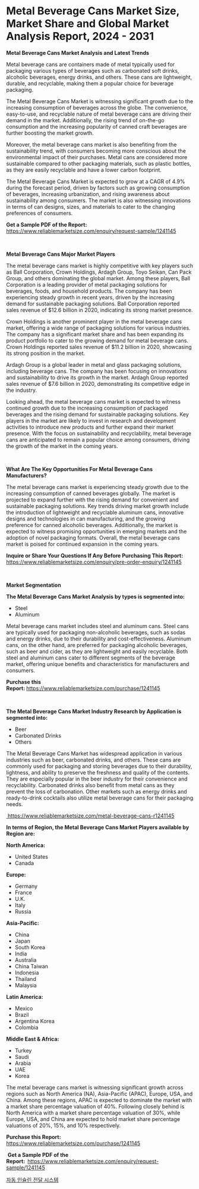 <p><h1>Metal Beverage Cans Market Size, Market Share and Global Market Analysis Report, 2024 - 2031</h1></p><p><strong>Metal Beverage Cans Market Analysis and Latest Trends</strong></p>
<p><p>Metal beverage cans are containers made of metal typically used for packaging various types of beverages such as carbonated soft drinks, alcoholic beverages, energy drinks, and others. These cans are lightweight, durable, and recyclable, making them a popular choice for beverage packaging.</p><p>The Metal Beverage Cans Market is witnessing significant growth due to the increasing consumption of beverages across the globe. The convenience, easy-to-use, and recyclable nature of metal beverage cans are driving their demand in the market. Additionally, the rising trend of on-the-go consumption and the increasing popularity of canned craft beverages are further boosting the market growth.</p><p>Moreover, the metal beverage cans market is also benefiting from the sustainability trend, with consumers becoming more conscious about the environmental impact of their purchases. Metal cans are considered more sustainable compared to other packaging materials, such as plastic bottles, as they are easily recyclable and have a lower carbon footprint.</p><p>The Metal Beverage Cans Market is expected to grow at a CAGR of 4.9% during the forecast period, driven by factors such as growing consumption of beverages, increasing urbanization, and rising awareness about sustainability among consumers. The market is also witnessing innovations in terms of can designs, sizes, and materials to cater to the changing preferences of consumers.</p></p>
<p><strong>Get a Sample PDF of the Report:&nbsp;</strong> <a href="https://www.reliablemarketsize.com/enquiry/request-sample/1241145">https://www.reliablemarketsize.com/enquiry/request-sample/1241145</a></p>
<p>&nbsp;</p>
<p><strong>Metal Beverage Cans Major Market Players</strong></p>
<p><p>The metal beverage cans market is highly competitive with key players such as Ball Corporation, Crown Holdings, Ardagh Group, Toyo Seikan, Can Pack Group, and others dominating the global market. Among these players, Ball Corporation is a leading provider of metal packaging solutions for beverages, foods, and household products. The company has been experiencing steady growth in recent years, driven by the increasing demand for sustainable packaging solutions. Ball Corporation reported sales revenue of $12.6 billion in 2020, indicating its strong market presence.</p><p>Crown Holdings is another prominent player in the metal beverage cans market, offering a wide range of packaging solutions for various industries. The company has a significant market share and has been expanding its product portfolio to cater to the growing demand for metal beverage cans. Crown Holdings reported sales revenue of $11.2 billion in 2020, showcasing its strong position in the market.</p><p>Ardagh Group is a global leader in metal and glass packaging solutions, including beverage cans. The company has been focusing on innovations and sustainability to drive its growth in the market. Ardagh Group reported sales revenue of $7.6 billion in 2020, demonstrating its competitive edge in the industry.</p><p>Looking ahead, the metal beverage cans market is expected to witness continued growth due to the increasing consumption of packaged beverages and the rising demand for sustainable packaging solutions. Key players in the market are likely to invest in research and development activities to introduce new products and further expand their market presence. With the focus on sustainability and recyclability, metal beverage cans are anticipated to remain a popular choice among consumers, driving the growth of the market in the coming years.</p></p>
<p>&nbsp;</p>
<p><strong>What Are The Key Opportunities For Metal Beverage Cans Manufacturers?</strong></p>
<p><p>The metal beverage cans market is experiencing steady growth due to the increasing consumption of canned beverages globally. The market is projected to expand further with the rising demand for convenient and sustainable packaging solutions. Key trends driving market growth include the introduction of lightweight and recyclable aluminum cans, innovative designs and technologies in can manufacturing, and the growing preference for canned alcoholic beverages. Additionally, the market is expected to witness promising opportunities in emerging markets and the adoption of novel packaging formats. Overall, the metal beverage cans market is poised for continued expansion in the coming years.</p></p>
<p><strong>Inquire or Share Your Questions If Any Before Purchasing This Report:</strong> <a href="https://www.reliablemarketsize.com/enquiry/pre-order-enquiry/1241145">https://www.reliablemarketsize.com/enquiry/pre-order-enquiry/1241145</a></p>
<p>&nbsp;</p>
<p><strong>Market Segmentation</strong></p>
<p><strong>The Metal Beverage Cans Market Analysis by types is segmented into:</strong></p>
<p><ul><li>Steel</li><li>Aluminum</li></ul></p>
<p><p>Metal beverage cans market includes steel and aluminum cans. Steel cans are typically used for packaging non-alcoholic beverages, such as sodas and energy drinks, due to their durability and cost-effectiveness. Aluminum cans, on the other hand, are preferred for packaging alcoholic beverages, such as beer and cider, as they are lightweight and easily recyclable. Both steel and aluminum cans cater to different segments of the beverage market, offering unique benefits and characteristics for manufacturers and consumers.</p></p>
<p><strong>Purchase this Report:&nbsp;</strong><a href="https://www.reliablemarketsize.com/purchase/1241145">https://www.reliablemarketsize.com/purchase/1241145</a></p>
<p>&nbsp;</p>
<p><strong>The Metal Beverage Cans Market Industry Research by Application is segmented into:</strong></p>
<p><ul><li>Beer</li><li>Carbonated Drinks</li><li>Others</li></ul></p>
<p><p>The Metal Beverage Cans Market has widespread application in various industries such as beer, carbonated drinks, and others. These cans are commonly used for packaging and storing beverages due to their durability, lightness, and ability to preserve the freshness and quality of the contents. They are especially popular in the beer industry for their convenience and recyclability. Carbonated drinks also benefit from metal cans as they prevent the loss of carbonation. Other markets such as energy drinks and ready-to-drink cocktails also utilize metal beverage cans for their packaging needs.</p></p>
<p><a href="https://www.reliablemarketsize.com/metal-beverage-cans-r1241145">&nbsp;https://www.reliablemarketsize.com/metal-beverage-cans-r1241145</a></p>
<p><strong>In terms of Region, the Metal Beverage Cans Market Players available by Region are:</strong></p>
<p>
    <p> <strong> North America: </strong>
        <ul>
            <li>United States</li>
            <li>Canada</li>
        </ul>
        </p> 
    <p> <strong> Europe: </strong>
        <ul>
            <li>Germany</li>
            <li>France</li>
            <li>U.K.</li>
            <li>Italy</li>
            <li>Russia</li>
        </ul>
        </p> 
    <p> <strong> Asia-Pacific: </strong>
        <ul>
            <li>China</li>
            <li>Japan</li>
            <li>South Korea</li>
            <li>India</li>
            <li>Australia</li>
            <li>China Taiwan</li>
            <li>Indonesia</li>
            <li>Thailand</li>
            <li>Malaysia</li>
        </ul>
        </p> 
    <p> <strong> Latin America: </strong>
        <ul>
            <li>Mexico</li>
            <li>Brazil</li>
            <li>Argentina Korea</li>
            <li>Colombia</li>
        </ul>
        </p> 
    <p> <strong> Middle East & Africa: </strong>
        <ul>
            <li>Turkey</li>
            <li>Saudi</li>
            <li>Arabia</li>
            <li>UAE</li>
            <li>Korea</li>
        </ul>
    </p>
    </p>
<p><p>The metal beverage cans market is witnessing significant growth across regions such as North America (NA), Asia-Pacific (APAC), Europe, USA, and China. Among these regions, APAC is expected to dominate the market with a market share percentage valuation of 40%. Following closely behind is North America with a market share percentage valuation of 30%, while Europe, USA, and China are expected to hold market share percentage valuations of 20%, 15%, and 10% respectively.</p></p>
<p><strong>Purchase this Report: </strong><a href="https://www.reliablemarketsize.com/purchase/1241145">https://www.reliablemarketsize.com/purchase/1241145</a></p>
<p>&nbsp;<strong>Get a Sample PDF of the Report:&nbsp;&nbsp;</strong><a href="https://www.reliablemarketsize.com/enquiry/request-sample/1241145">https://www.reliablemarketsize.com/enquiry/request-sample/1241145</a></p>
<p><strong></strong></p>
<p><p><a href="https://github.com/rcabello548/Market-Research-Report-List-2/blob/main/82589677833.md">자동 인슐린 전달 시스템</a></p></p>